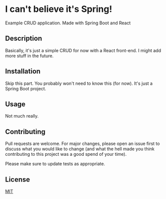 # I can't believe it's Spring!

Example CRUD application. Made with Spring Boot and React

## Description

Basically, it's just a simple CRUD for now with a React front-end. I might add more stuff in the future.

## Installation

Skip this part. You probably won't need to know this (for now). It's just a Spring Boot project.

## Usage

Not much really.

## Contributing

Pull requests are welcome. For major changes, please open an issue first to discuss what you would like to change (and what the hell made you think contributing to this project was a good spend of your time).

Please make sure to update tests as appropriate.

## License

[MIT](https://choosealicense.com/licenses/mit/)